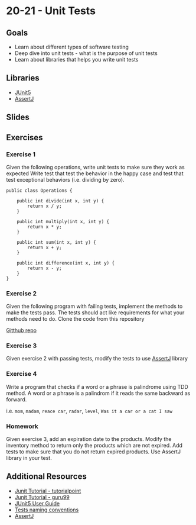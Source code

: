 # 20-21 - Unit Tests

<Teacher name="Anca"></Teacher>

## Goals
- Learn about different types of software testing
- Deep dive into unit tests - what is the purpose of unit tests
- Learn about libraries that helps you write unit tests

## Libraries
- [JUnit5](https://mvnrepository.com/artifact/org.junit.jupiter/junit-jupiter-api)
- [AssertJ](https://mvnrepository.com/artifact/org.assertj/assertj-core/3.12.2)

## Slides

<GoogleSlides src="https://docs.google.com/presentation/d/e/2PACX-1vTDaNHUgbipQAqTn6Jkb96NbQZEQ8PwcGYb1AryifB3mCQDOsQ0nip6XNm6TEDLStfRppEp1jXOYjUq/embed?start=false&loop=false&delayms=3000"></GoogleSlides>

## Exercises

### Exercise 1
Given the following operations, write unit tests to make sure they work as expected
Write test that test the behavior in the happy case and test that test exceptional behaviors (i.e. dividing by zero).

```@java
public class Operations {

    public int divide(int x, int y) {
        return x / y;
    }

    public int multiply(int x, int y) {
        return x * y;
    }

    public int sum(int x, int y) {
        return x + y;
    }

    public int difference(int x, int y) {
        return x - y;
    }
}

```

### Exercise 2
Given the following program with failing tests, implement the methods to make the tests pass. The tests should act like requirements for what your methods need to do. 
Clone the code from this repository 

[Gitthub repo](https://github.com/AncaTodirica/ReDi-unitTesting)

### Exercise 3
Given exercise 2 with passing tests, modify the tests to use [AssertJ](https://mvnrepository.com/artifact/org.assertj/assertj-core/3.12.2) library

### Exercise 4
Write a program that checks if a word or a phrase is palindrome using TDD method. A word or a phrase is a palindrom if it reads the same backward as forward.

i.e. `mom`, `madam`, `reace car`, `radar`, `level`, `Was it a car or a cat I saw`

### Homework
Given exercise 3, add an expiration date to the products. Modify the inventory method to return only the products which are not expired. Add tests to make sure that you do not return expired products. Use AssertJ library in your test.  


## Additional Resources

 - [Junit Tutorial - tutorialpoint](https://www.tutorialspoint.com/junit/index.htm)
 - [Junit Tutorial - guru99](https://www.guru99.com/junit-tutorial.html)
 - [JUnit5 User Guide](https://junit.org/junit5/docs/current/user-guide/)
 - [Tests naming conventions](https://dzone.com/articles/7-popular-unit-test-naming)
 - [AssertJ](http://joel-costigliola.github.io/assertj/)
 
